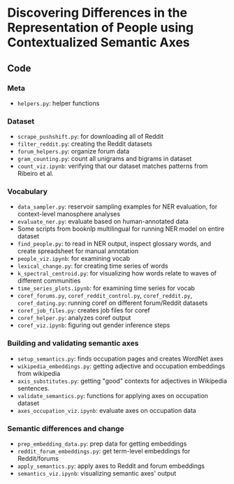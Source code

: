 # Discovering Differences in the Representation of People using Contextualized Semantic Axes

## Code

### Meta
- `helpers.py`: helper functions

### Dataset
- `scrape_pushshift.py`: for downloading all of Reddit
- `filter_reddit.py`: creating the Reddit datasets
- `forum_helpers.py`: organize forum data 
- `gram_counting.py`: count all unigrams and bigrams in dataset 
- `count_viz.ipynb`: verifying that our dataset matches patterns from Ribeiro et al.

### Vocabulary

- `data_sampler.py`: reservoir sampling examples for NER evaluation, for context-level manosphere analyses
- `evaluate_ner.py`: evaluate based on human-annotated data
- Some scripts from booknlp multilingual for running NER model on entire dataset 
- `find_people.py`: to read in NER output, inspect glossary words, and create spreadsheet for manual annotation 
- `people_viz.ipynb`: for examining vocab
- `lexical_change.py`: for creating time series of words 
- `k_spectral_centroid.py`: for visualizing how words relate to waves of different communities 
- `time_series_plots.ipynb`: for examining time series for vocab
- `coref_forums.py`, `coref_reddit_control.py`, `coref_reddit.py`, `coref_dating.py`: running coref on different forum/Reddit datasets
- `coref_job_files.py`: creates job files for coref 
- `coref_helper.py`: analyzes coref output 
- `coref_viz.ipynb`: figuring out gender inference steps

### Building and validating semantic axes

- `setup_semantics.py`: finds occupation pages and creates WordNet axes
- `wikipedia_embeddings.py`: getting adjective and occupation embeddings from wikipedia 
- `axis_substitutes.py`: getting "good" contexts for adjectives in Wikipedia sentences.
- `validate_semantics.py`: functions for applying axes on occupation dataset
- `axes_occupation_viz.ipynb`: evaluate axes on occupation data

### Semantic differences and change 

- `prep_embedding_data.py`: prep data for getting embeddings 
- `reddit_forum_embeddings.py`: get term-level embeddings for Reddit/forums
- `apply_semantics.py`: apply axes to Reddit and forum embeddings 
- `semantics_viz.ipynb`: visualizing semantic axes' output 
